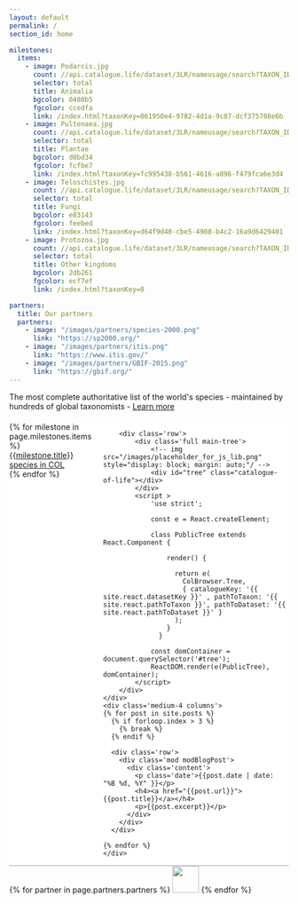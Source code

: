 ```yaml
---
layout: default
permalink: /
section_id: home

milestones:
  items:
    - image: Podarcis.jpg
      count: //api.catalogue.life/dataset/3LR/nameusage/search?TAXON_ID=061950e4-9782-4d1a-9c87-dcf375788e6b&limit=0&rank=species&status=accepted&status=provisionally%20accepted
      selector: total
      title: Animalia
      bgcolor: 0480b5
      fgcolor: ccedfa
      link: /index.html?taxonKey=061950e4-9782-4d1a-9c87-dcf375788e6b
    - image: Pultenaea.jpg
      count: //api.catalogue.life/dataset/3LR/nameusage/search?TAXON_ID=fc995438-b561-4616-a896-f479fca6e3d4&limit=0&rank=species&status=accepted&status=provisionally%20accepted
      selector: total
      title: Plantae
      bgcolor: d0bd34
      fgcolor: fcfbe7
      link: /index.html?taxonKey=fc995438-b561-4616-a896-f479fca6e3d4
    - image: Teloschistes.jpg
      count: //api.catalogue.life/dataset/3LR/nameusage/search?TAXON_ID=d64f9d40-cbe5-4908-b4c2-16a9d6429401&limit=0&rank=species&status=accepted&status=provisionally%20accepted
      selector: total
      title: Fungi
      bgcolor: e83143
      fgcolor: feebed
      link: /index.html?taxonKey=d64f9d40-cbe5-4908-b4c2-16a9d6429401
    - image: Protozoa.jpg
      count: //api.catalogue.life/dataset/3LR/nameusage/search?TAXON_ID=dc38164e-ddff-4305-85a1-b320a0216cef&TAXON_ID=56f9bfb4-e63c-4ef7-b8e5-66f40b9233cd&TAXON_ID=63e291b2-9018-4cdb-a599-ed6404d06ab4&TAXON_ID=7b3a7eb4-e311-4521-813b-c288e408e005&TAXON_ID=4f6fabd6-2431-4a77-b77f-de60e4a7accc&limit=0&rank=species&status=accepted&status=provisionally%20accepted
      selector: total
      title: Other kingdoms
      bgcolor: 2db261
      fgcolor: ecf7ef
      link: /index.html?taxonKey=0

partners:
  title: Our partners
  partners:
    - image: "/images/partners/species-2000.png"
      link: "https://sp2000.org/"
    - image: "/images/partners/itis.png"
      link: "https://www.itis.gov/"
    - image: "/images/partners/GBIF-2015.png"
      link: "https://gbif.org/"
---
```


<div class='full'>
  <div class='row introduction'>The most complete authoritative list of the world's species - maintained by hundreds of global taxonomists - <a href="/content/catalogueoflife.html">Learn more</a></div>
  <div class='row'>
    <div class="medium-8 columns" style="background: white; margin-top: 20px;">
        <div class='row kingdoms'>
            {% for milestone in page.milestones.items %}
                  <a href="{{milestone.link}}">
                    <div class='small-3 small-3 columns' style='background-color: #fff;'>
                      <div class='mod modMilestone' style='background-image: url(/images/kingdoms/{{milestone.image}}); background-size: cover;'>
                          <div class="milestoneText" style='background-color: #{{milestone.bgcolor}}; color: #{{milestone.fgcolor}};'>
                              <div class="milestoneTitle">{{milestone.title}}</div>
                             <div class="milestoneCount"> <span count='{{milestone.count}}' count-selector='{{milestone.selector}}' ></span> species in COL</div>
                          </div>
                      </div>
                    </div>
                  </a>
            {% endfor %}
        </div>

        <div class='row'>
            <div class='full main-tree'>
                <!-- img src="/images/placeholder_for_js_lib.png" style="display: block; margin: auto;"/ -->
                <div id="tree" class="catalogue-of-life"></div>
            </div>
            <script >
                'use strict';

                const e = React.createElement;

                class PublicTree extends React.Component {

                    render() {

                      return e(
                        ColBrowser.Tree,
                        { catalogueKey: '{{ site.react.datasetKey }}' , pathToTaxon: '{{ site.react.pathToTaxon }}', pathToDataset: '{{ site.react.pathToDataset }}' }
                      );
                    }
                  }

                const domContainer = document.querySelector('#tree');
                ReactDOM.render(e(PublicTree), domContainer);
            </script>
        </div>
    </div>
    <div class='medium-4 columns'>
    {% for post in site.posts %}
      {% if forloop.index > 3 %}
        {% break %}
      {% endif %}

      <div class='row'>
        <div class='mod modBlogPost'>
          <div class='content'>
            <p class='date'>{{post.date | date: "%B %d, %Y" }}</p>
            <h4><a href="{{post.url}}">{{post.title}}</a></h4>
            <p>{{post.excerpt}}</p>
          </div>
        </div>
      </div>

    {% endfor %}
    </div>

  </div>
  <div class='spacing' style='background-color: #ccc; height: 2px;'></div>
  <div class='spacing'></div>
  <div class="row partners">
    {% for partner in page.partners.partners %}
        <a href="{{partner.link}}" target="_blank"><img src="{{partner.image}}" height="48"></a>
    {% endfor %}
  </div>
  <div class='spacing'></div>
</div>
